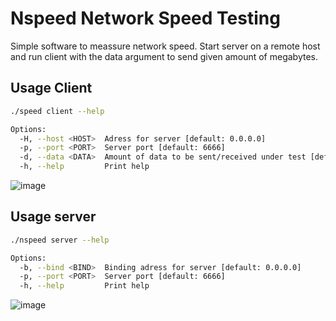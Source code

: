 # Nspeed Network Speed Testing

Simple software to meassure network speed. Start server on a remote host and run client with 
the data argument to send given amount of megabytes. 


## Usage Client

```bash
./speed client --help

Options:
  -H, --host <HOST>  Adress for server [default: 0.0.0.0]
  -p, --port <PORT>  Server port [default: 6666]
  -d, --data <DATA>  Amount of data to be sent/received under test [default: 800]
  -h, --help         Print help
```

![image](https://github.com/cannibalcow/nspeed/assets/6787042/1869e3c3-32cf-4e6c-8c18-489e13f48b97)

## Usage server

```bash
./nspeed server --help

Options:
  -b, --bind <BIND>  Binding adress for server [default: 0.0.0.0]
  -p, --port <PORT>  Server port [default: 6666]
  -h, --help         Print help
```
![image](https://github.com/cannibalcow/nspeed/assets/6787042/f1b900ea-b196-415d-a8de-8943c890f7ba)
